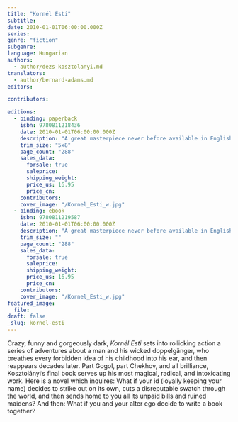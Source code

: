 ```yaml
---
title: "Kornél Esti"
subtitle:
date: 2010-01-01T06:00:00.000Z
series:
genre: "fiction"
subgenre:
language: Hungarian
authors:
  - author/dezs-kosztolanyi.md
translators:
  - author/bernard-adams.md
editors:

contributors:

editions:
  - binding: paperback
    isbn: 9780811218436
    date: 2010-01-01T06:00:00.000Z
    description: "A great masterpiece never before available in English, _Kornél Esti_ is the wild final book by a Hungarian genius. "
    trim_size: "5x8"
    page_count: "288"
    sales_data:
      forsale: true
      saleprice:
      shipping_weight:
      price_us: 16.95
      price_cn:
    contributors:
    cover_image: "/Kornel_Esti_w.jpg"
  - binding: ebook
    isbn: 9780811219587
    date: 2010-01-01T06:00:00.000Z
    description: "A great masterpiece never before available in English, _Kornél Esti_ is the wild final book by a Hungarian genius. "
    trim_size: ""
    page_count: "288"
    sales_data:
      forsale: true
      saleprice:
      shipping_weight:
      price_us: 16.95
      price_cn:
    contributors:
    cover_image: "/Kornel_Esti_w.jpg"
featured_image:
  file:
draft: false
_slug: kornel-esti
---
```


Crazy, funny and gorgeously dark, _Kornél Esti_ sets into rollicking action a series of adventures about a man and his wicked doppelgänger, who breathes every forbidden idea of his childhood into his ear, and then reappears decades later. Part Gogol, part Chekhov, and all brilliance, Kosztolányi’s final book serves up his most magical, radical, and intoxicating work. Here is a novel which inquires: What if your id (loyally keeping your name) decides to strike out on its own, cuts a disreputable swatch through the world, and then sends home to you all its unpaid bills and ruined maidens? And then: What if you and your alter ego decide to write a book together?

